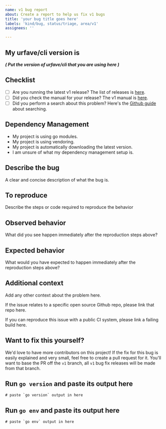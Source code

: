 ```yaml
---
name: v1 bug report
about: Create a report to help us fix v1 bugs
title: 'your bug title goes here'
labels: 'kind/bug, status/triage, area/v1'
assignees: ''

---
```


## My urfave/cli version is

_**( Put the version of urfave/cli that you are using here )**_

## Checklist

- [ ] Are you running the latest v1 release? The list of releases is [here](https://github.com/urfave/cli/releases).
- [ ] Did you check the manual for your release? The v1 manual is [here](https://github.com/urfave/cli/blob/main/docs/v1/manual.md).
- [ ] Did you perform a search about this problem? Here's the [Github guide](https://help.github.com/en/github/managing-your-work-on-github/using-search-to-filter-issues-and-pull-requests) about searching.

## Dependency Management

<!--
  Delete any of the following that do not apply:
-->

- My project is using go modules.
- My project is using vendoring.
- My project is automatically downloading the latest version.
- I am unsure of what my dependency management setup is.

## Describe the bug

A clear and concise description of what the bug is.

## To reproduce

Describe the steps or code required to reproduce the behavior

## Observed behavior

What did you see happen immediately after the reproduction steps
above?

## Expected behavior

What would you have expected to happen immediately after the
reproduction steps above?

## Additional context

Add any other context about the problem here.

If the issue relates to a specific open source Github repo, please
link that repo here.

If you can reproduce this issue with a public CI system, please
link a failing build here.

## Want to fix this yourself?

We'd love to have more contributors on this project! If the fix for
this bug is easily explained and very small, feel free to create a
pull request for it. You'll want to base the PR off the `v1`
branch, all `v1` bug fix releases will be made from that branch.

## Run `go version` and paste its output here

```
# paste `go version` output in here
```

## Run `go env` and paste its output here

```
# paste `go env` output in here
```
